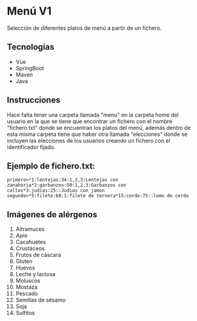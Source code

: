 # Menú V1
Selección de diferentes platos de menú a partir de un fichero.

## Tecnologías
* Vue
* SpringBoot
* Maven
* Java

## Instrucciones 
Hace falta tener una carpeta llamada "menu" en la carpeta home del usuario en la que se tiene que encontrar un fichero con el nombre "fichero.txt" donde se encuentran los platos del menú, además dentro de esta misma carpeta tiene que haber otra llamada "elecciones" donde se incluyen las elecciones de los usuarios creando un fichero con el identificador fijado.

## Ejemplo de fichero.txt:
```
primero>*1:lentejas:34:1,2,3:Lentejas con zanahoria*2:garbanzos:50:1,2,3:Garbanzos con callos*3:judias:25::Judias con jamon
segundo>*5:filete:60:1:filete de ternera*15:cerdo:75::lomo de cerdo
```

## Imágenes de alérgenos
1. Altramuces
2. Apio
3. Cacahuetes
4. Crustáceos
5. Frutos de cáscara
6. Gluten
7. Huevos
8. Leche y lactosa
9. Moluscos
10. Mostaza
11. Pescado
12. Semillas de sésamo
13. Soja
14. Sulfitos

